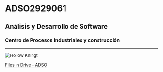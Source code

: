 # ADSO2929061
## Análisis y Desarrollo de Software

### Centro de Procesos Industriales  y construcción


---

![Hollow Kningt](https://tinyurl.com/3cwmysam)

[Files in Drive - ADSO](https://drive.google.com/drive/folders/1cUEOsM44rpspMfyWvY_YlnXlIm9uffej)
